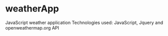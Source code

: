 # weatherApp
JavaScript weather application
Technologies used: JavaScript, Jquery and openweathermap.org API
